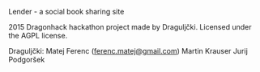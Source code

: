Lender - a social book sharing site

2015 Dragonhack hackathon project made by Draguljčki.
Licensed under the AGPL license.

Draguljčki:
Matej Ferenc (ferenc.matej@gmail.com)
Martin Krauser
Jurij Podgoršek
